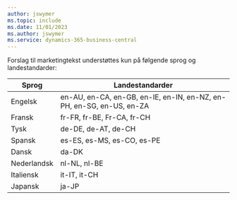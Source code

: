 ```yaml
---
author: jswymer
ms.topic: include
ms.date: 11/01/2023
ms.author: jswymer
ms.service: dynamics-365-business-central
---
```

Forslag til marketingtekst understøttes kun på følgende sprog og landestandarder:

|Sprog|Landestandarder|
|-|-|
|Engelsk|en-AU, en-CA, en-GB, en-IE, en-IN, en-NZ, en-PH, en-SG, en-US, en-ZA|
|Fransk|fr-FR, fr-BE, Fr-CA, fr-CH|
|Tysk|de-DE, de-AT, de-CH|
|Spansk |es-ES, es-MS, es-CO, es-PE|
|Dansk|da-DK|
|Nederlandsk|nl-NL, nl-BE|
|Italiensk|it-IT, it-CH|
|Japansk|ja-JP|
